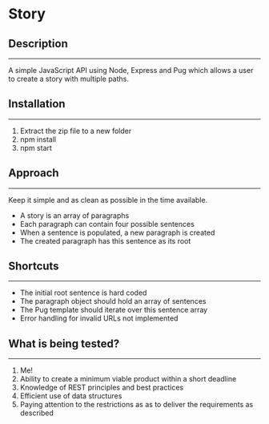 # Story

## Description
____________________________________________________________________
A simple JavaScript API using Node, Express and Pug which allows a 
user to create a story with multiple paths.

## Installation
____________________________________________________________________
 <ol>
 <li> Extract the zip file to a new folder </li>
 <li> npm install</li>
 <li> npm start</li>
</ol>

## Approach
____________________________________________________________________
Keep it simple and as clean as possible in the time available.
<ul>
<li>A story is an array of paragraphs</li>
<li>Each paragraph can contain four possible sentences</li>
<li>When a sentence is populated, a new paragraph is created </li>
<li>The created paragraph has this sentence as its root</li>
</ul>


## Shortcuts
____________________________________________________________________
<ul>
<li>The initial root sentence is hard coded</li>
<li>The paragraph object should hold an array of sentences</li>
<li>The Pug template should iterate over this sentence array</li>
<li>Error handling for invalid URLs not implemented</li>
</ul>


## What is being tested?
____________________________________________________________________
<ol>
<li>Me!</li>
<li>Ability to create a minimum viable product within a short deadline</li>
<li>Knowledge of REST principles and best practices</li>
<li>Efficient use of data structures</li>
<li>Paying attention to the restrictions as as to deliver the requirements as described</li>
</ol>
